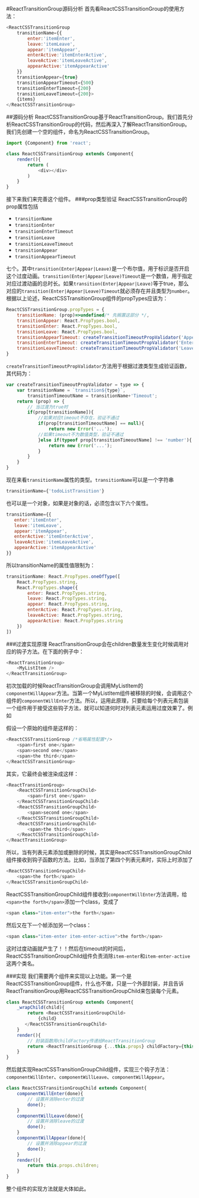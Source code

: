 #ReactTransitionGroup源码分析
首先看ReactCSSTransitionGroup的使用方法：

```javascript
<ReactCSSTransitionGroup
    transitionName={{
        enter:'itemEnter',
        leave:'itemLeave',
        appear:'itemAppear',
        enterActive:'itemEnterActive',
        leaveActive:'itemLeaveActive',
        appearActive:'itemAppearActive'
    }}
    transitionAppear={true}
    transitionAppearTimeout={500}
    transitionEnterTimeout={200}
    transitionLeaveTimeout={200}>
    {items}
</ReactCSSTransitionGroup>
```
##源码分析
ReactCSSTransitionGroup基于ReactTransitionGroup。我们首先分析ReactCSSTransitionGroup的代码，然后再深入了解ReactTransitionGroup。
我们先创建一个空的组件，命名为ReactCSSTransitionGroup。

```javascript
import {Component} from 'react';

class ReactCSSTransitionGroup extends Component{
    render(){
        return (
            <div></div>
        )
    }
}
```
接下来我们来完善这个组件。
###prop类型验证
ReactCSSTransitionGroup的prop属性包括

- `transitionName`
- `transitionEnter`
- `transitionEnterTimeout`
- `transitionLeave`
- `transitionLeaveTimeout`
- `transitionAppear`
- `transitionAppearTimeout`

七个。其中`transition(Enter|Appear|Leave)`是一个布尔值，用于标识是否开启这个过度动画。`transition(Enter|Appear|Leave)Timeout`是一个数值，用于指定对应过渡动画的总时长。如果`transition(Enter|Appear|Leave)`等于true，那么对应的`transition(Enter|Appear|Leave)Timeout`就必须存在并且类型为`number`。根据以上论述，ReactCSSTransitionGroup组件的propTypes应该为：

```javascript
ReactCSSTransitionGroup.propTypes = {
    transitionName: (prop)=>undefined/* 先搁置这部分 */,
    transitionAppear: React.PropTypes.bool,
    transitionEnter: React.PropTypes.bool,
    transitionLeave: React.PropTypes.bool,
    transitionAppearTimeout: createTransitionTimeoutPropValidator('Appear'),
    transitionEnterTimeout: createTransitionTimeoutPropValidator('Enter'),
    transitionLeaveTimeout: createTransitionTimeoutPropValidator('Leave')
}
```
`createTransitionTimeoutPropValidator`方法用于根据过渡类型生成验证函数，其代码为：
```javascript
var createTransitionTimeoutPropValidator = type => {
    var transitionName = `transition${type}`,
        transitionTimeoutName = transitionName+'Timeout';
    return (prop) => {
        // 当过渡为true时
        if(prop[transitionName]){
            //如果对应timeout不存在，验证不通过
            if(prop[transitionTimeoutName] == null){
                return new Error('...');
            //如果timeout不为数值类型，验证不通过
            }else if(typeof prop[transitionTimeoutName] !== 'number'){
                return new Error('...');
            }
        }
    }
}
```
现在来看`transitionName`属性的类型。`transitionName`可以是一个字符串

```javascript
transitionName={'todoListTransition'}
```
也可以是一个对象，如果是对象的话，必须包含以下六个属性。
```javascript
transitionName={{
   enter:'itemEnter',
   leave:'itemLeave',
   appear:'itemAppear',
   enterActive:'itemEnterActive',
   leaveActive:'itemLeaveActive',
   appearActive:'itemAppearActive'
}}
```
所以transitionName的属性值限制为：

```javascript
transitionName: React.PropTypes.oneOfType([
    React.PropTypes.string,
    React.PropTypes.shape({
        enter: React.PropTypes.string,
        leave: React.PropTypes.string,
        appear: React.PropTypes.string,
        enterActive: React.PropTypes.string,
        leaveActive: React.PropTypes.string,
        appearActive: React.PropTypes.string
    })
])
```
###过渡实现原理
ReactTransitionGroup会在children数量发生变化时候调用对应的钩子方法。在下面的例子中：

```javascript
<ReactTransitionGroup>
    <MyListItem />
</ReactTransitionGroup>
```
初次加载的时候ReactTransitionGroup会调用MyListItem的`componentWillAppear`方法。当第一个MyListItem组件被移除的时候，会调用这个组件的`componentWillEnter`方法。所以，运用此原理，只要给每个列表元素包装一个组件用于接受这些钩子方法，就可以知道何时对列表元素运用过度效果了。例如

假设一个原始的组件是这样的：
```javascript
<ReactCSSTransitionGroup /*省略属性配置*/>
    <span>first one</span>
    <span>second one</span>
    <span>the third</span>
</ReactCSSTransitionGroup>
```
其实，它最终会被渲染成这样：
```javascript
<ReactTransitionGroup>
    <ReactCSSTransitionGroupChild>
        <span>first one</span>
    </ReactCSSTransitionGroupChild>
    <ReactCSSTransitionGroupChild>
        <span>second one</span>
    </ReactCSSTransitionGroupChild>
    <ReactCSSTransitionGroupChild>
        <span>the third</span>
    </ReactCSSTransitionGroupChild>
</ReactTransitionGroup>
```
所以，当有列表元素添加或删除的时候，其实是ReactCSSTransitionGroupChild组件接收到钩子函数的方法。比如，当添加了第四个列表元素时，实际上时添加了

```javascript
<ReactCSSTransitionGroupChild>
    <span>the forth</span>
</ReactCSSTransitionGroupChild>
```
ReactCSSTransitionGroupChild组件接收到`componentWillEnter`方法调用，给`<span>the forth</span>`添加一个class，变成了

```javascript
<span class="item-enter">the forth</span>
```
然后又在下一个帧添加另一个class：
```javascript
<span class="item-enter item-enter-active">the forth</span>
```
这时过度动画就产生了！！然后在timeout的时间后，ReactCSSTransitionGroupChild组件负责消除`item-enter`和`item-enter-active`这两个类名。

###实现
我们需要两个组件来实现以上功能。第一个是ReactCSSTransitionGroup组件，什么也不做，只是一个外部封装，并且告诉ReactTransitionGroup用ReactCSSTransitionGroupChild来包装每个元素。

```javascript
class ReactCSSTransitionGroup extends Component{
    _wrapChild(child){
        return <ReactCSSTransitionGroupChild>
            {child}
       </ReactCSSTransitionGroupChild>
    }
    render(){
        // 封装函数用childFactory传递给ReactTransitionGroup
        return <ReactTransitionGroup {...this.props} childFactory={this._wrapChild}/>
    }
}
```
然后就实现ReactCSSTransitionGroupChild组件，实现三个钩子方法：`componentWillEnter`、`componentWillLeave`、`componentWillAppear`。

```javascript
class ReactCSSTransitionGroupChild extends Component{
    componentWillEnter(done){
        // 设置并消除enter的过渡
        done();
    }
    componentWillLeave(done){
        // 设置并消除leave的过渡
        done();
    }
    componentWillAppear(done){
        // 设置并消除appear的过渡
        done();
    }
    render(){
        return this.props.children;
    }
}
```
整个组件的实现方法就是大体如此。



